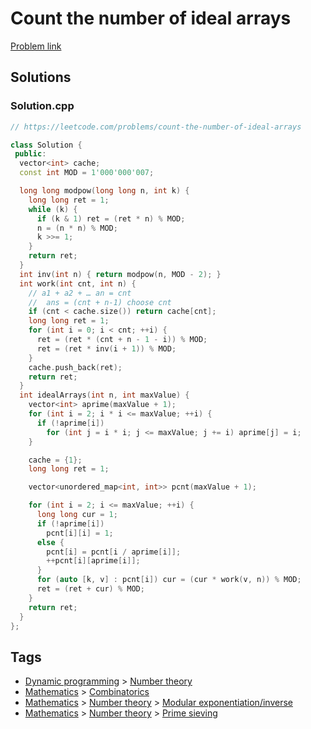 # Count the number of ideal arrays

[Problem link](https://leetcode.com/problems/count-the-number-of-ideal-arrays)

## Solutions


### Solution.cpp
```cpp
// https://leetcode.com/problems/count-the-number-of-ideal-arrays

class Solution {
 public:
  vector<int> cache;
  const int MOD = 1'000'000'007;

  long long modpow(long long n, int k) {
    long long ret = 1;
    while (k) {
      if (k & 1) ret = (ret * n) % MOD;
      n = (n * n) % MOD;
      k >>= 1;
    }
    return ret;
  }
  int inv(int n) { return modpow(n, MOD - 2); }
  int work(int cnt, int n) {
    // a1 + a2 + … an = cnt
    //  ans = (cnt + n-1) choose cnt
    if (cnt < cache.size()) return cache[cnt];
    long long ret = 1;
    for (int i = 0; i < cnt; ++i) {
      ret = (ret * (cnt + n - 1 - i)) % MOD;
      ret = (ret * inv(i + 1)) % MOD;
    }
    cache.push_back(ret);
    return ret;
  }
  int idealArrays(int n, int maxValue) {
    vector<int> aprime(maxValue + 1);
    for (int i = 2; i * i <= maxValue; ++i) {
      if (!aprime[i])
        for (int j = i * i; j <= maxValue; j += i) aprime[j] = i;
    }

    cache = {1};
    long long ret = 1;

    vector<unordered_map<int, int>> pcnt(maxValue + 1);

    for (int i = 2; i <= maxValue; ++i) {
      long long cur = 1;
      if (!aprime[i])
        pcnt[i][i] = 1;
      else {
        pcnt[i] = pcnt[i / aprime[i]];
        ++pcnt[i][aprime[i]];
      }
      for (auto [k, v] : pcnt[i]) cur = (cur * work(v, n)) % MOD;
      ret = (ret + cur) % MOD;
    }
    return ret;
  }
};
```
## Tags

* [Dynamic programming](/Collections/dynamic-programming.md#dynamic-programming) > [Number theory](/Collections/dynamic-programming.md#number-theory)
* [Mathematics](/Collections/mathematics.md#mathematics) > [Combinatorics](/Collections/mathematics.md#combinatorics)
* [Mathematics](/Collections/mathematics.md#mathematics) > [Number theory](/Collections/mathematics.md#number-theory) > [Modular exponentiation/inverse](/Collections/mathematics.md#modular-exponentiation-inverse)
* [Mathematics](/Collections/mathematics.md#mathematics) > [Number theory](/Collections/mathematics.md#number-theory) > [Prime sieving](/Collections/mathematics.md#prime-sieving)
